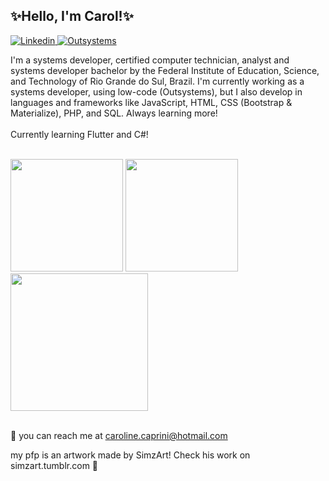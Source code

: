 <h2> ✨Hello, I'm Carol!✨ </h2>

<a href="https://www.linkedin.com/in/carolinecaprini/"> <img alt="Linkedin" src="https://img.shields.io/badge/-LinkedIn-blue?logo=linkedin"> </a>
<a href="https://www.outsystems.com/profile/nnvfrmimci/"> <img alt="Outsystems" src="https://img.shields.io/badge/Outsystems-Associate%20Reactive%20Developer%20Certified-red"> </a>

<p>
I'm a systems developer, certified computer technician, analyst and systems developer bachelor by the Federal Institute of Education, Science, and Technology of Rio Grande do Sul, Brazil. I'm currently working as a systems developer, using low-code (Outsystems), but I also develop in languages and frameworks like JavaScript, HTML, CSS (Bootstrap & Materialize), PHP, and SQL. Always learning more!
<br>
<br>
Currently learning Flutter and C#!
</p>

<br>
<div>
  <img height="180em" src="https://github-readme-stats.vercel.app/api/top-langs/?username=cprnn&layout=compact&langs_count=7&theme=dracula"/>    
  <img height="180em" src="https://github-readme-stats.vercel.app/api?username=cprnn&show_icons=true&theme=dracula&include_all_commits=true&count_private=true"/>
</div>

<div>
  <img align="center" height="220em" src="https://github-readme-streak-stats.herokuapp.com/?user=cprnn&count_private=true&theme=dracula&include_all_commits=true">   
</div>
<br>

📧 you can reach me at caroline.caprini@hotmail.com

my pfp is an artwork made by SimzArt! Check his work on simzart.tumblr.com 🔮
